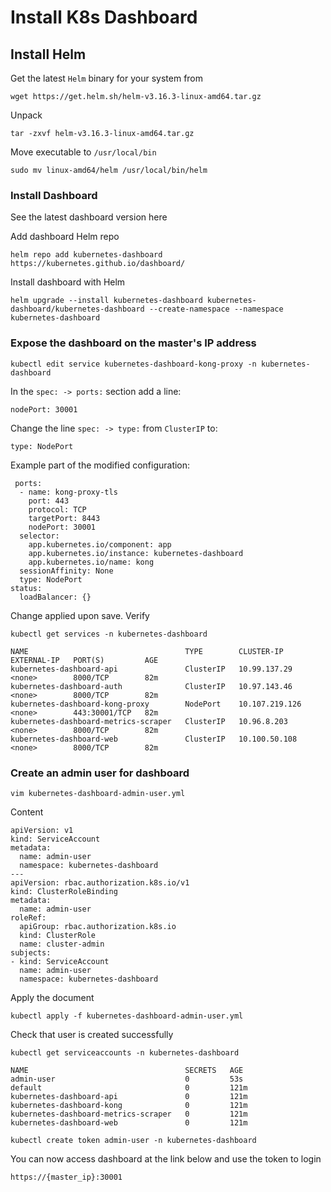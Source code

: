 # Install K8s Dashboard

## Install Helm
Get the latest `Helm` binary for your system from [](https://github.com/helm/helm/releases)
```Shell
wget https://get.helm.sh/helm-v3.16.3-linux-amd64.tar.gz
```
Unpack
```Shell
tar -zxvf helm-v3.16.3-linux-amd64.tar.gz
```
Move executable  to `/usr/local/bin`
```Shell
sudo mv linux-amd64/helm /usr/local/bin/helm
```
### Install Dashboard
See the latest dashboard version here [](https://github.com/kubernetes/dashboard/releases)

Add dashboard Helm repo
```Shell
helm repo add kubernetes-dashboard https://kubernetes.github.io/dashboard/
```
Install dashboard with Helm
```Shell
helm upgrade --install kubernetes-dashboard kubernetes-dashboard/kubernetes-dashboard --create-namespace --namespace kubernetes-dashboard
```
### Expose the dashboard on the master's IP address
```Shell
kubectl edit service kubernetes-dashboard-kong-proxy -n kubernetes-dashboard
```
In the `spec: -> ports:` section add a line:
```Shell
nodePort: 30001
```
Change the line `spec: -> type:` from `ClusterIP` to:
```Shell
type: NodePort
```
Example part of the modified configuration:
```Shell
 ports:
  - name: kong-proxy-tls
    port: 443
    protocol: TCP
    targetPort: 8443
    nodePort: 30001
  selector:
    app.kubernetes.io/component: app
    app.kubernetes.io/instance: kubernetes-dashboard
    app.kubernetes.io/name: kong
  sessionAffinity: None
  type: NodePort
status:
  loadBalancer: {}
```
Change applied upon save. Verify
```Shell
kubectl get services -n kubernetes-dashboard
```
```Shell
NAME                                   TYPE        CLUSTER-IP       EXTERNAL-IP   PORT(S)         AGE
kubernetes-dashboard-api               ClusterIP   10.99.137.29     <none>        8000/TCP        82m
kubernetes-dashboard-auth              ClusterIP   10.97.143.46     <none>        8000/TCP        82m
kubernetes-dashboard-kong-proxy        NodePort    10.107.219.126   <none>        443:30001/TCP   82m
kubernetes-dashboard-metrics-scraper   ClusterIP   10.96.8.203      <none>        8000/TCP        82m
kubernetes-dashboard-web               ClusterIP   10.100.50.108    <none>        8000/TCP        82m
```

### Create an admin user for dashboard
```Shell
vim kubernetes-dashboard-admin-user.yml
```
Content
```Shell
apiVersion: v1
kind: ServiceAccount
metadata:
  name: admin-user
  namespace: kubernetes-dashboard
---
apiVersion: rbac.authorization.k8s.io/v1
kind: ClusterRoleBinding
metadata:
  name: admin-user
roleRef:
  apiGroup: rbac.authorization.k8s.io
  kind: ClusterRole
  name: cluster-admin
subjects:
- kind: ServiceAccount
  name: admin-user
  namespace: kubernetes-dashboard
```
Apply the document
```Shell
kubectl apply -f kubernetes-dashboard-admin-user.yml
```
Check that user is created successfully
```Shell
kubectl get serviceaccounts -n kubernetes-dashboard
```
```Shell
NAME                                   SECRETS   AGE
admin-user                             0         53s
default                                0         121m
kubernetes-dashboard-api               0         121m
kubernetes-dashboard-kong              0         121m
kubernetes-dashboard-metrics-scraper   0         121m
kubernetes-dashboard-web               0         121m
```
```Shell
kubectl create token admin-user -n kubernetes-dashboard
```

You can now access dashboard at the link below and use the token to login
````Shell
https://{master_ip}:30001
````